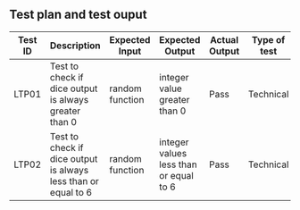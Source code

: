 ## Test plan and test ouput


| Test ID | Description | Expected Input | Expected Output | Actual Output | Type of test |
|---|---|---|---|---|---|
| LTP01 | Test to check if dice output is always greater than 0 | random function | integer value greater than 0 | Pass | Technical|
|LTP02 | Test to check if dice output is always less than or equal to 6 | random function | integer values less than or equal to 6 | Pass | Technical
